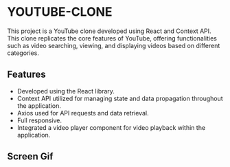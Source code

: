 <h1>YOUTUBE-CLONE</h1>

<p>This project is a YouTube clone developed using React and Context API. This clone replicates the core features of YouTube, offering functionalities such as video searching, viewing, and displaying videos based on different categories.</p>

<h2>Features</h2>

<ul>
        <li>Developed using the React library.</li>
        <li>Context API utilized for managing state and data propagation throughout the application.</li>
        <li>Axios used for API requests and data retrieval.</li>
        <li>Full responsive.</li>
        <li>Integrated a video player component for video playback within the application.</li>
</ul>

<h2>Screen Gif</h2>
